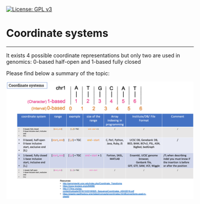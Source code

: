 [![License: GPL v3](https://img.shields.io/badge/License-GPLv3-blue.svg)](https://www.gnu.org/licenses/gpl-3.0)


# Coordinate systems
---------------------------
It exists 4 possible coordinate representations but only two are used in genomics: 0-based half-open and 1-based fully closed

Please find below a summary of the topic:

<img src="coordinate_systems.png" /> 

